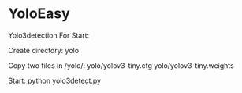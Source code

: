 # YoloEasy
Yolo3detection
For Start:

Create directory: yolo

Copy two files in /yolo/:
yolo/yolov3-tiny.cfg
yolo/yolov3-tiny.weights

Start:
python yolo3detect.py

